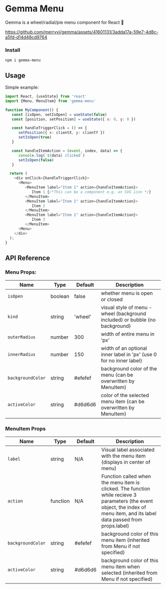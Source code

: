 # Gemma Menu

Gemma is a wheel/radial/pie menu component for React 🍭


https://github.com/merryvj/gemma/assets/41601131/3adda17a-59e7-4d8c-a5fd-d14d48cd9764



### Install

```
npm i gemma-menu
```

## Usage

Simple example:

```javascript
import React, {useState} from 'react'
import {Menu, MenuItem} from 'gemma-menu'

function MyComponent() {
   const [isOpen, setIsOpen] = useState(false)
   const [position, setPosition] = useState({ x: 0, y: 0 })

   const handleTriggerClick = () => {
      setPosition({ x: clientX, y: clientY })
      setIsOpen(true)
   }

   const handleItemAction = (event, index, data) => {
      console.log(`${data} clicked`)
      setIsOpen(false)
   }

  return (
    <div onClick={handleTriggerClick}>
      <Menu>
         <MenuItem label="Item 1" action={handleItemAction}>
            Item 1 {/*This can be a component e.g. an SVG icon */}
         </MenuItem>
         <MenuItem label="Item 1" action={handleItemAction}>
            Item 2
         </MenuItem>
         <MenuItem label="Item 1" action={handleItemAction}>
            Item 3
         </MenuItem>
      <Menu>
    </div>
  );
}
```

## API Reference

### Menu Props:

| Name              | Type    | Default | Description                                                                  |
| ----------------- | ------- | ------- | ---------------------------------------------------------------------------- |
| `isOpen`          | boolean | false   | whether menu is open or closed                                               |
| `kind`            | string  | 'wheel' | visual style of menu - wheel (background included) or bubble (no background) |
| `outerRadius`     | number  | 300     | width of entire menu in 'px'                                                 |
| `innerRadius`     | number  | 150     | width of an optional inner label in 'px' (use 0 for no inner label)          |
| `backgroundColor` | string  | #efefef | background color of the menu (can be overwritten by MenuItem)                |
| `activeColor`     | string  | #d6d6d6 | color of the selected menu item (can be overwritten by MenuItem)             |

### MenuItem Props

| Name              | Type     | Default | Description                                                                                                                                                                   |
| ----------------- | -------- | ------- | ----------------------------------------------------------------------------------------------------------------------------------------------------------------------------- |
| `label`           | string   | N/A     | Visual label associated with the menu item (displays in center of menu)                                                                                                       |
| `action`          | function | N/A     | Function called when the menu item is clicked. The function while recieve 3 parameters (the event object, the index of menu item, and its label data passed from props.label) |
| `backgroundColor` | string   | #efefef | background color of this menu item (inherited from Menu if not specified)                                                                                                     |
| `activeColor`     | string   | #d6d6d6 | background color of this menu item when selected (inherited from Menu if not specified)                                                                                       |

